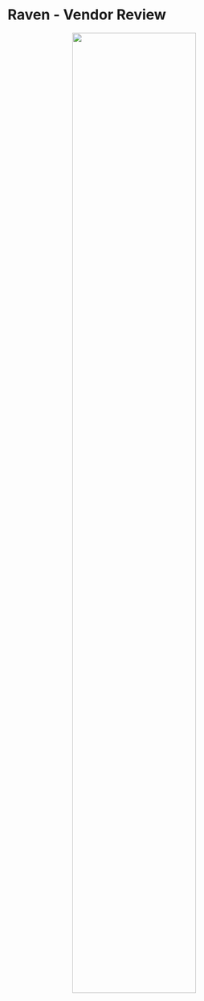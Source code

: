 # Raven - Vendor Review
<p align="center">
  <img src="https://github.com/toandaosjsu/CS160/blob/master/img/raven.PNG" width="70%">
</p>

